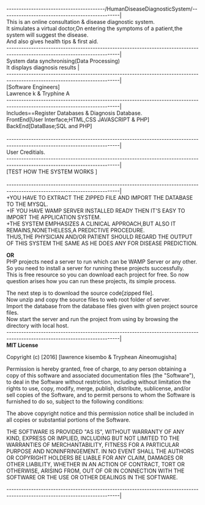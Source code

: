 ----------------------------------------/HumanDiseaseDiagnosticSystem/------------------------------------------------|
</br>
This is an online consultation & disease diagnostic system.</br>
It simulates a virtual doctor,On entering the symptoms of a patient,the system will suggest the disease.</br>
And also gives health tips & first aid.
</br>
----------------------------------------------------------------------------------------------------------------------------|</br>
System data synchronising(Data Processing)</br>
It displays diagnosis results                                                                                               |
</br>
----------------------------------------------------------------------------------------------------------------------------|</br>
[Software Engineers]</br>
Lawrence k & Tryphine A</br>
----------------------------------------------------------------------------------------------------------------------------|
</br>
Includes==Register Databases & Diagnosis Database.</br>
FrontEnd[User Interface;HTML,CSS JAVASCRIPT & PHP]</br>
BackEnd[DataBase;SQL and PHP]</br></br>
----------------------------------------------------------------------------------------------------------------------------|
</br>
User Creditials.
</br>
----------------------------------------------------------------------------------------------------------------------------|</br>
[TEST HOW THE SYSTEM WORKS ]</br>   
----------------------------------------------------------------------------------------------------------------------------|</br>
+YOU HAVE TO EXTRACT THE ZIPPED FILE AND IMPORT  THE DATABASE TO THE MYSQL.</br>
+IF YOU HAVE WAMP SERVER INSTALLED READY THEN IT'S EASY TO IMPORT THE APPLICATION SYSTEM.</br>
+THE SYSTEM EMPHASIZES A CLINICAL APPROACH,BUT ALSO IT REMAINS,NONETHELESS,A PREDICTIVE PROCEDURE.</br>
THUS,THE PHYSICIAN AND/OR PATIENT SHOULD REGARD THE OUTPUT OF THIS SYSTEM THE SAME AS HE DOES ANY FOR DISEASE PREDICTION.</br>

**OR** 
</br>
PHP projects need a server to run which can be WAMP Server or any other. So you need to install a server for running these projects successfully.</br> This is free resource so you can download each project for free. So now question arises how you can run these projects, its simple process.</br>

The next step is to download the source code[zipped file].</br>
Now unzip and copy the source files to web root folder of server.</br>
Import the database from the database files given with given project source files.</br>
Now start the server and run the project from using by browsing the directory with local host.</br>
----------------------------------------------------------------------------------------------------------------------------|
</br>
**MIT License**</br>

Copyright (c) [2016] [lawrence kisembo & Tryphean Aineomugisha]</br>

Permission is hereby granted, free of charge, to any person obtaining a copy
of this software and associated documentation files (the "Software"), to deal
in the Software without restriction, including without limitation the rights
to use, copy, modify, merge, publish, distribute, sublicense, and/or sell
copies of the Software, and to permit persons to whom the Software is
furnished to do so, subject to the following conditions:</br>

The above copyright notice and this permission notice shall be included in all
copies or substantial portions of the Software.</br>

THE SOFTWARE IS PROVIDED "AS IS", WITHOUT WARRANTY OF ANY KIND, EXPRESS OR
IMPLIED, INCLUDING BUT NOT LIMITED TO THE WARRANTIES OF MERCHANTABILITY,
FITNESS FOR A PARTICULAR PURPOSE AND NONINFRINGEMENT. IN NO EVENT SHALL THE
AUTHORS OR COPYRIGHT HOLDERS BE LIABLE FOR ANY CLAIM, DAMAGES OR OTHER
LIABILITY, WHETHER IN AN ACTION OF CONTRACT, TORT OR OTHERWISE, ARISING FROM,
OUT OF OR IN CONNECTION WITH THE SOFTWARE OR THE USE OR OTHER DEALINGS IN THE
SOFTWARE.   </br>                         

----------------------------------------------------------------------------------------------------------------------------|
